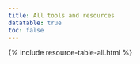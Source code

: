 ```yaml
---
title: All tools and resources
datatable: true
toc: false
---
```



{% include resource-table-all.html %}